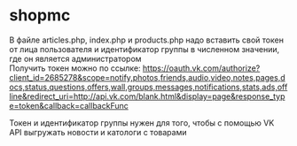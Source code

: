 # shopmc
В файле articles.php, index.php и products.php надо вставить свой токен от лица пользователя и идентификатор группы в численном значении, где он является администратором  
Получить токен можно по ссылке: https://oauth.vk.com/authorize?client_id=2685278&scope=notify,photos,friends,audio,video,notes,pages,docs,status,questions,offers,wall,groups,messages,notifications,stats,ads,offline&redirect_uri=http://api.vk.com/blank.html&display=page&response_type=token&callback=callbackFunc

Токен и идентификатор группы нужен для того, чтобы с помощью VK API выгружать новости и катологи с товарами
